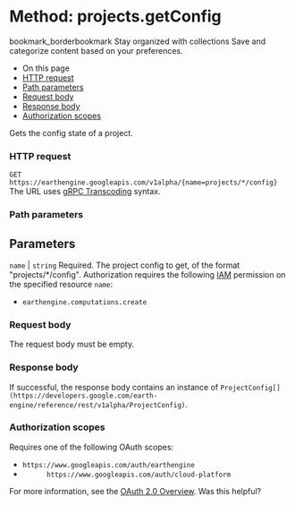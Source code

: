  
#  Method: projects.getConfig
bookmark_borderbookmark Stay organized with collections  Save and categorize content based on your preferences.
  * On this page
  * [HTTP request](https://developers.google.com/earth-engine/reference/rest/v1alpha/projects/getConfig#http-request)
  * [Path parameters](https://developers.google.com/earth-engine/reference/rest/v1alpha/projects/getConfig#path-parameters)
  * [Request body](https://developers.google.com/earth-engine/reference/rest/v1alpha/projects/getConfig#request-body)
  * [Response body](https://developers.google.com/earth-engine/reference/rest/v1alpha/projects/getConfig#response-body)
  * [Authorization scopes](https://developers.google.com/earth-engine/reference/rest/v1alpha/projects/getConfig#authorization-scopes)


Gets the config state of a project.
### HTTP request
`GET https://earthengine.googleapis.com/v1alpha/{name=projects/*/config}`
The URL uses [gRPC Transcoding](https://google.aip.dev/127) syntax.
### Path parameters
Parameters  
---  
`name` |  `string` Required. The project config to get, of the format "projects/*/config". Authorization requires the following [IAM](https://cloud.google.com/iam/docs/) permission on the specified resource `name`:
  * `earthengine.computations.create`

  
### Request body
The request body must be empty.
### Response body
If successful, the response body contains an instance of `ProjectConfig[](https://developers.google.com/earth-engine/reference/rest/v1alpha/ProjectConfig)`.
### Authorization scopes
Requires one of the following OAuth scopes:
  * `https://www.googleapis.com/auth/earthengine`
  * `      https://www.googleapis.com/auth/cloud-platform`


For more information, see the [OAuth 2.0 Overview](https://developers.google.com/identity/protocols/OAuth2).
Was this helpful?
